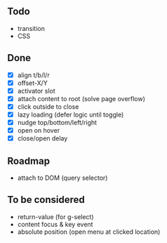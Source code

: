 ## Todo
- transition
- CSS

## Done
- [x] align t/b/l/r
- [x] offset-X/Y
- [x] activator slot
- [x] attach content to root (solve page overflow)
- [x] click outside to close
- [x] lazy loading (defer logic until toggle)
- [x] nudge top/bottom/left/right
- [x] open on hover
- [x] close/open delay

## Roadmap
- attach to DOM (query selector)

## To be considered
- return-value (for g-select)
- content focus & key event
- absolute position (open menu at clicked location)
